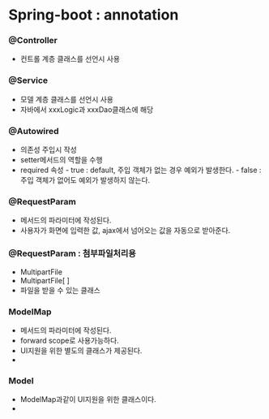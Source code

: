 # Spring-boot : annotation

### @Controller

* 컨트롤 계층 클래스를 선언시 사용

### @Service

* 모델 계층 클래스를 선언시 사용
* 자바에서 xxxLogic과 xxxDao클래스에 해당

### @Autowired

* 의존성 주입시 작성
* setter메서드의 역할을 수행
* required 속성 - true : default, 주입 객체가 없는 경우 예외가 발생한다. - false : 주입 객체가 없어도 예외가 발생하지 않는다.

### @RequestParam

* 메서드의 파라미터에 작성된다.
* 사용자가 화면에 입력한 값, ajax에서 넘어오는 값을 자동으로 받아준다.

### @RequestParam : 첨부파일처리용

* MultipartFile 
* MultipartFile\[ \]
* 파일을 받을 수 있는 클래스

### ModelMap

* 메서드의 파라미터에 작성된다.
* forward scope로 사용가능하다.
* UI지원을 위한 별도의 클래스가 제공된다.
* 
### Model

* ModelMap과같이 UI지원을 위한 클래스이다.
* 
